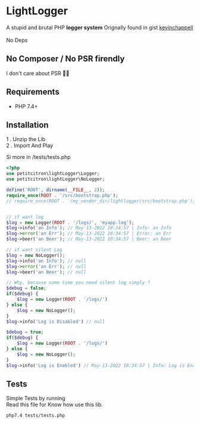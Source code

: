 
# LightLogger

A stupid and brutal PHP **logger system**
Orignally found in gist <a href="https://gist.github.com/kevinchappell/09130ee9036f5954ac8f">kevinchappell</a><br><br>
No Deps
<br>

## No Composer / No PSR firendly

I don't care about PSR  🤷‍♂️


## Requirements

- PHP 7.4+

## Installation


1  . Unzip the Lib <br>
2  . Import And Play

Si more in /tests/tests.php

```php
<?php
use petitcitron\lightLogger\Logger;
use petitcitron\lightLogger\NoLogger;

define('ROOT', dirname(__FILE__, 2));
require_once(ROOT . '/src/bootstrap.php');
// require_once(ROOT . '/my_vendor_dir/lightlogger/src/bootstrap.php');


// if want log
$log = new Logger(ROOT . '/logs/', 'myapp.log');
$log->info('an Info'); // May-13-2022 10:34:57 | Info: an Info
$log->error('an Err'); // May-13-2022 10:34:57 | Error: an Err
$log->beer('an Beer'); // May-13-2022 10:34:57 | Beer: an Beer

// if want silent Log
$log = new NoLogger();
$log->info('an Info'); // null
$log->error('an Err'); // null
$log->beer('an Beer'); // null

// Why, because some time you need silent log simply ?
$debug = false;
if($debug) {
    $log = new Logger(ROOT . '/logs/')
} else {
    $log = new NoLogger();
}
$log->info('Log is Disabled') // null

$debug = true;
if($debug) {
    $log = new Logger(ROOT . '/logs/')
} else {
    $log = new NoLogger();
}
$log->info('Log is Enabled') // May-13-2022 10:34:57 | Info: Log is Enabled
```

## Tests



Simple Tests by running <br>
Read this file for Know how use this lib.

```sh
php7.4 tests/tests.php
```